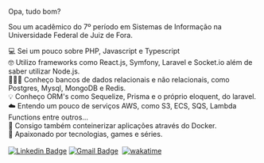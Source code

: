Opa, tudo bom?

Sou um acadêmico do 7º período em Sistemas de Informação na Universidade Federal de Juiz de Fora.

💻 Sei um pouco sobre PHP, Javascript e Typescript <br>
🤓 Utilizo frameworks como React.js, Symfony, Laravel e Socket.io além de saber utilizar Node.js. <br>
👨🏻‍💻 Conheço bancos de dados relacionais e não relacionais, como Postgres, Mysql, MongoDB e Redis. <br>
💡 Conheço ORM's como Sequelize, Prisma e o próprio eloquent, do laravel. <br>
☁️  Entendo um pouco de serviços AWS, como S3, ECS, SQS, Lambda Functions entre outros... <br>
🐋 Consigo também conteinerizar aplicações através do Docker. <br>
💬 Apaixonado por tecnologias, games e séries. <br><br>
[![Linkedin Badge](https://img.shields.io/badge/-MatheusRubio-blue?style=flat-square&logo=Linkedin&logoColor=white&link=https://www.linkedin.com/in/matheus-rubio-341499179/)](https://www.linkedin.com/in/matheus-rubiom/) 
[![Gmail Badge](https://img.shields.io/badge/-matheus.rubio@ice.ufjf.br-c14438?style=flat-square&logo=Gmail&logoColor=white&link=mailto:matheus.rubio@ice.ufjf.br)](mailto:matheus.rubio@ice.ufjf.br) 
[![wakatime](https://wakatime.com/badge/user/f1f72290-a267-4f2b-b190-8679a7b2e500.svg)](https://wakatime.com/@f1f72290-a267-4f2b-b190-8679a7b2e500)
